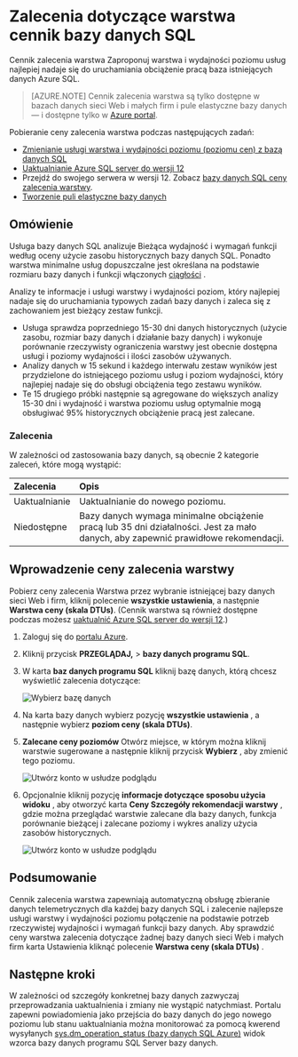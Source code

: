 <properties 
   pageTitle="Cennik warstwa zalecenia dotyczące bazy danych SQL Azure" 
   description="Podczas zmieniania ceny poziomów w portalu Azure ceny zalecenia warstwa są pod warunkiem, że zalecane warstwie, która najlepiej nadaje się do uruchamiania obciążenie pracą istniejącej bazy danych SQL Azure w. Cennik poziomów opisuje poziom warstwa i wydajności usługi z bazą danych SQL." 
   services="sql-database" 
   documentationCenter="" 
   authors="stevestein" 
   manager="jhubbard" 
   editor="monicar"/>

<tags
   ms.service="sql-database"
   ms.devlang="na"
   ms.topic="article"
   ms.tgt_pltfrm="na"
   ms.workload="data-management" 
   ms.date="08/08/2016"
   ms.author="sstein"/>

# <a name="sql-database-pricing-tier-recommendations"></a>Zalecenia dotyczące warstwa cennik bazy danych SQL

 Cennik zalecenia warstwa Zaproponuj warstwa i wydajności poziomu usług najlepiej nadaje się do uruchamiania obciążenie pracą baza istniejących danych Azure SQL.

> [AZURE.NOTE] Cennik zalecenia warstwa są tylko dostępne w bazach danych sieci Web i małych firm i pule elastyczne bazy danych — i dostępne tylko w [Azure portal](https://portal.azure.com/).


Pobieranie ceny zalecenia warstwa podczas następujących zadań:

- [Zmienianie usługi warstwa i wydajności poziomu (poziomu cen) z bazą danych SQL](sql-database-scale-up.md)
- [Uaktualnianie Azure SQL server do wersji 12](sql-database-upgrade-server-portal.md)
- Przejdź do swojego serwera w wersji 12. Zobacz [bazy danych SQL ceny zalecenia warstwy](sql-database-service-tier-advisor.md).
- [Tworzenie puli elastyczne bazy danych](sql-database-elastic-pool.md#elastic-database-pool-pricing-tier-recommendations)





## <a name="overview"></a>Omówienie

Usługa bazy danych SQL analizuje Bieżąca wydajność i wymagań funkcji według oceny użycie zasobu historycznych bazy danych SQL. Ponadto warstwa minimalne usług dopuszczalne jest określana na podstawie rozmiaru bazy danych i funkcji włączonych [ciągłości](sql-database-business-continuity.md) . 

Analizy te informacje i usługi warstwy i wydajności poziom, który najlepiej nadaje się do uruchamiania typowych zadań bazy danych i zaleca się z zachowaniem jest bieżący zestaw funkcji.

- Usługa sprawdza poprzedniego 15-30 dni danych historycznych (użycie zasobu, rozmiar bazy danych i działanie bazy danych) i wykonuje porównanie rzeczywisty ograniczenia warstwy jest obecnie dostępna usługi i poziomy wydajności i ilości zasobów używanych.
- Analizy danych w 15 sekund i każdego interwału zestaw wyników jest przydzielone do istniejącego poziomu usług i poziom wydajności, który najlepiej nadaje się do obsługi obciążenia tego zestawu wyników.
- Te 15 drugiego próbki następnie są agregowane do większych analizy 15-30 dni i wydajność i warstwa poziomu usług optymalnie mogą obsługiwać 95% historycznych obciążenie pracą jest zalecane.

### <a name="recommendations"></a>Zalecenia

W zależności od zastosowania bazy danych, są obecnie 2 kategorie zaleceń, które mogą wystąpić:


| Zalecenia | Opis |
| :--- | :--- |
| Uaktualnianie | Uaktualnianie do nowego poziomu. |
| Niedostępne | Bazy danych wymaga minimalne obciążenie pracą lub 35 dni działalności. Jest za mało danych, aby zapewnić prawidłowe rekomendacji. |

## <a name="getting-pricing-tier-recommendations"></a>Wprowadzenie ceny zalecenia warstwy

Pobierz ceny zalecenia Warstwa przez wybranie istniejącej bazy danych sieci Web i firm, kliknij polecenie **wszystkie ustawienia**, a następnie **Warstwa ceny (skala DTUs)**. (Cennik warstwa są również dostępne podczas możesz [uaktualnić Azure SQL server do wersji 12](sql-database-upgrade-server-portal.md).)

1. Zaloguj się do [portalu Azure](https://portal.azure.com/).
2. Kliknij przycisk **PRZEGLĄDAJ,** > **bazy danych programu SQL**.
4. W karta **baz danych programu SQL** kliknij bazę danych, którą chcesz wyświetlić zalecenia dotyczące:

    ![Wybierz bazę danych][1]

5. Na karta bazy danych wybierz pozycję **wszystkie ustawienia** , a następnie wybierz **poziom ceny (skala DTUs)**.


7. **Zalecane ceny poziomów** Otwórz miejsce, w którym można kliknij warstwie sugerowane a następnie kliknij przycisk **Wybierz** , aby zmienić tego poziomu.

    ![Utwórz konto w usłudze podglądu][4]

8. Opcjonalnie kliknij pozycję **informacje dotyczące sposobu użycia widoku** , aby otworzyć karta **Ceny Szczegóły rekomendacji warstwy** , gdzie można przeglądać warstwie zalecane dla bazy danych, funkcja porównanie bieżącej i zalecane poziomy i wykres analizy użycia zasobów historycznych.

    ![Utwórz konto w usłudze podglądu][5]



## <a name="summary"></a>Podsumowanie

Cennik zalecenia warstwa zapewniają automatyczną obsługę zbieranie danych telemetrycznych dla każdej bazy danych SQL i zalecenie najlepsze usługi warstwy i wydajności poziomu połączenie na podstawie potrzeb rzeczywistej wydajności i wymagań funkcji bazy danych. Aby sprawdzić ceny warstwa zalecenia dotyczące żadnej bazy danych sieci Web i małych firm karta Ustawienia kliknąć polecenie **Warstwa ceny (skala DTUs)** .



## <a name="next-steps"></a>Następne kroki

W zależności od szczegóły konkretnej bazy danych zazwyczaj przeprowadzania uaktualnienia i zmiany nie wystąpić natychmiast. Portalu zapewni powiadomienia jako przejścia do bazy danych do jego nowego poziomu lub stanu uaktualniania można monitorować za pomocą kwerend wysyłanych [sys.dm_operation_status (bazy danych SQL Azure)](https://msdn.microsoft.com/library/dn270022.aspx) widok wzorca bazy danych programu SQL Server bazy danych.


<!--Image references-->
[1]: ./media/sql-database-service-tier-advisor/select-database.png
[4]: ./media/sql-database-service-tier-advisor/choose-pricing-tier.png
[5]: ./media/sql-database-service-tier-advisor/usage-details.png


 
